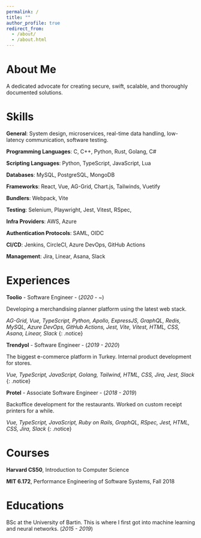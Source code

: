 ```yaml
---
permalink: /
title: ""
author_profile: true
redirect_from: 
  - /about/
  - /about.html
---
```


About Me
===
A dedicated advocate for creating secure, swift, scalable, and thoroughly documented solutions.

Skills
===
**General**: System design, microservices, real-time data handling, low-latency communication, software testing.

**Programming Languages**: C, C++, Python, Rust, Golang, C#

**Scripting Languages**: Python, TypeScript, JavaScript, Lua

**Databases**: MySQL, PostgreSQL, MongoDB

**Frameworks**: React, Vue, AG-Grid, Chart.js, Tailwinds, Vuetify

**Bundlers**: Webpack, Vite

**Testing**: Selenium, Playwright, Jest, Vitest, RSpec, 

**Infra Providers**: AWS, Azure

**Authentication Protocols**: SAML, OIDC

**CI/CD**: Jenkins, CircleCI, Azure DevOps, GitHub Actions

**Management**: Jira, Linear, Asana, Slack

Experiences
===
**Toolio** - Software Engineer - (*2020 - ~*)

Developing a merchandising planner platform using the latest web stack.

*AG-Grid, Vue, TypeScript, Python, Apollo, ExpressJS, GraphQL, Redis, MySQL, Azure DevOps, GitHub Actions, Jest, Vite, Vitest, HTML, CSS, Asana, Linear, Slack*
{: .notice}

**Trendyol** - Software Engineer - (*2019 - 2020*)

The biggest e-commerce platform in Turkey. Internal product development for stores.

*Vue, TypeScript, JavaScript, Golang, Tailwind, HTML, CSS, Jira, Jest, Slack*
{: .notice}


**Protel** - Associate Software Engineer - (*2018 - 2019*)

Backoffice development for the restaurants. Worked on custom receipt printers for a while.

*Vue, TypeScript, JavaScript, Ruby on Rails, GraphQL, RSpec, Jest, HTML, CSS, Jira, Slack*
{: .notice}

Courses
===
**Harvard CS50**, Introduction to Computer Science

**MIT 6.172**, Performance Engineering of Software Systems, Fall 2018

Educations
===
BSc at the University of Bartin. This is where I first got into machine learning and neural networks. (*2015 - 2019*)
